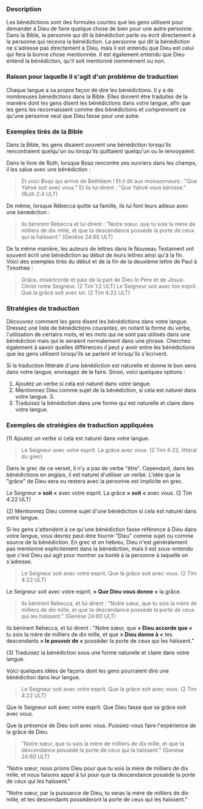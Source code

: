 ### Description

Les bénédictions sont des formules courtes que les gens utilisent pour demander à Dieu de faire quelque chose de bien pour une autre personne. Dans la Bible, la personne qui dit la bénédiction parle ou écrit directement à la personne qui recevra la bénédiction. La personne qui dit la bénédiction ne s'adresse pas directement à Dieu, mais il est entendu que Dieu est celui qui fera la bonne chose mentionnée. Il est également entendu que Dieu entend la bénédiction, qu'il soit mentionné nommément ou non.

### Raison pour laquelle il s'agit d'un problème de traduction

Chaque langue a sa propre façon de dire les bénédictions. Il y a de nombreuses bénédictions dans la Bible. Elles doivent être traduites de la manière dont les gens disent les bénédictions dans votre langue, afin que les gens les reconnaissent comme des bénédictions et comprennent ce qu'une personne veut que Dieu fasse pour une autre.

### Exemples tirés de la Bible

Dans la Bible, les gens disaient souvent une bénédiction lorsqu'ils rencontraient quelqu'un ou lorsqu'ils quittaient quelqu'un ou le renvoyaient.

Dans le livre de Ruth, lorsque Boaz rencontre ses ouvriers dans les champs, il les salue avec une bénédiction :

> Et voici Boaz qui arrive de Bethléem ! Et il dit aux moissonneurs : "Que Yahvé soit avec vous." Et ils lui dirent : "Que Yahvé vous bénisse." (Ruth 2:4 ULT)

De même, lorsque Rébecca quitte sa famille, ils lui font leurs adieux avec une bénédiction :

> Ils bénirent Rébecca et lui dirent : "Notre sœur, que tu sois la mère de milliers de dix mille, et que ta descendance possède la porte de ceux qui la haïssent." (Genèse 24:60 ULT)

De la même manière, les auteurs de lettres dans le Nouveau Testament ont souvent écrit une bénédiction au début de leurs lettres ainsi qu'à la fin. Voici des exemples tirés du début et de la fin de la deuxième lettre de Paul à Timothée :

> Grâce, miséricorde et paix de la part de Dieu le Père et de Jésus-Christ notre Seigneur. (2 Tim 1:2 ULT)
Le Seigneur soit avec ton esprit. Que la grâce soit avec toi. (2 Tim 4:22 ULT)

### Stratégies de traduction

Découvrez comment les gens disent les bénédictions dans votre langue. Dressez une liste de bénédictions courantes, en notant la forme du verbe, l'utilisation de certains mots, et les mots qui ne sont pas utilisés dans une bénédiction mais qui le seraient normalement dans une phrase. Cherchez également à savoir quelles différences il peut y avoir entre les bénédictions que les gens utilisent lorsqu'ils se parlent et lorsqu'ils s'écrivent.

Si la traduction littérale d'une bénédiction est naturelle et donne le bon sens dans votre langue, envisagez de le faire. Sinon, voici quelques options :

1. Ajoutez un verbe si cela est naturel dans votre langue.
2. Mentionnez Dieu comme sujet de la bénédiction, si cela est naturel dans votre langue. 3.
3. Traduisez la bénédiction dans une forme qui est naturelle et claire dans votre langue.

### Exemples de stratégies de traduction appliquées

(1) Ajoutez un verbe si cela est naturel dans votre langue.

> Le Seigneur avec votre esprit. La grâce avec vous. (2 Tim 4:22, littéral du grec)

Dans le grec de ce verset, il n'y a pas de verbe "être". Cependant, dans les bénédictions en anglais, il est naturel d'utiliser un verbe. L'idée que la "grâce" de Dieu sera ou restera avec la personne est implicite en grec.

Le Seigneur **> soit <** avec votre esprit. La grâce **> soit <** avec vous. (2 Tim 4:22 ULT)

(2) Mentionnez Dieu comme sujet d'une bénédiction si cela est naturel dans votre langue.

Si les gens s'attendent à ce qu'une bénédiction fasse référence à Dieu dans votre langue, vous devrez peut-être fournir "Dieu" comme sujet ou comme source de la bénédiction. En grec et en hébreu, Dieu n'est généralement pas mentionné explicitement dans la bénédiction, mais il est sous-entendu que c'est Dieu qui agit pour montrer sa bonté à la personne à laquelle on s'adresse.

> Le Seigneur soit avec votre esprit. Que la grâce soit avec vous. (2 Tim 4:22 ULT)

Le Seigneur soit avec votre esprit. **> Que Dieu vous donne <** la grâce.

> Ils bénirent Rebecca, et lui dirent : "Notre sœur, que tu sois la mère de milliers de dix mille, et que ta descendance possède la porte de ceux qui les haïssent." (Genèse 24:60 ULT)

Ils bénirent Rebecca, et lui dirent : "Notre sœur, que **> Dieu accorde que <** tu sois la mère de milliers de dix mille, et que **> Dieu donne à <** tes descendants **> le pouvoir de <** posséder la porte de ceux qui les haïssent."

(3) Traduisez la bénédiction sous une forme naturelle et claire dans votre langue.

Voici quelques idées de façons dont les gens pourraient dire une bénédiction dans leur langue.

> Le Seigneur soit avec votre esprit. Que la grâce soit avec vous. (2 Tim 4:22 ULT)

Que le Seigneur soit avec votre esprit. Que Dieu fasse que sa grâce soit avec vous.

Que la présence de Dieu soit avec vous. Puissiez-vous faire l'expérience de la grâce de Dieu.

> "Notre sœur, que tu sois la mère de milliers de dix mille, et que ta descendance possède la porte de ceux qui la haïssent." (Genèse 24:60 ULT)

"Notre sœur, nous prions Dieu pour que tu sois la mère de milliers de dix mille, et nous faisons appel à lui pour que ta descendance possède la porte de ceux qui les haïssent."

"Notre sœur, par la puissance de Dieu, tu seras la mère de milliers de dix mille, et tes descendants posséderont la porte de ceux qui les haïssent."

